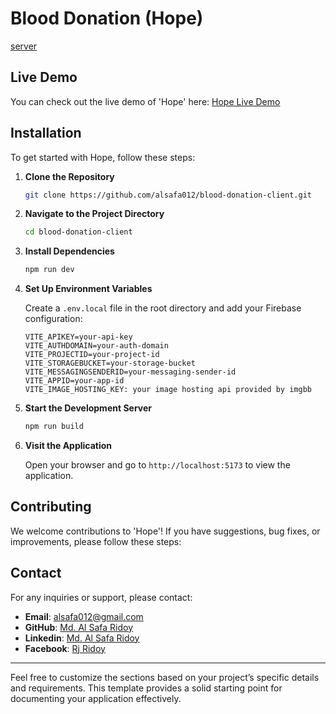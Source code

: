 # Blood Donation (Hope)

[server](https://github.com/alsafa012/blood-donation-server)

<!-- Hope is an e-commerce application designed to streamline your online shopping experience. It provides an intuitive interface for browsing products, adding them to the cart, and proceeding to checkout. Built with React, Firebase, and Tailwind CSS, ProductFlow offers a modern and responsive design. -->

<!-- <p align="center"><img src="/hope.png" /></p> -->

## Live Demo

You can check out the live demo of 'Hope' here: [Hope Live Demo](https://hope-alpha.vercel.app)

<!-- ## Features

- **User Authentication**: Secure login and registration using Firebase Authentication.
- **Product Browsing**: View products with detailed information including images, price, and ratings.
- **Cart Management**: Add products to the cart and proceed to checkout.
- **Checkout Process**: Complete purchases with a streamlined checkout process.
- **Responsive Design**: Optimized for both desktop and mobile devices.
- **Real-Time Updates**: Seamless updates and interactions using Firebase real-time database. -->

## Installation

To get started with Hope, follow these steps:

1. **Clone the Repository**

   ```bash
   git clone https://github.com/alsafa012/blood-donation-client.git
   ```

2. **Navigate to the Project Directory**

   ```bash
   cd blood-donation-client
   ```

3. **Install Dependencies**

   ```bash
   npm run dev
   ```

4. **Set Up Environment Variables**

   Create a `.env.local` file in the root directory and add your Firebase configuration:

   ```plaintext
   VITE_APIKEY=your-api-key
   VITE_AUTHDOMAIN=your-auth-domain
   VITE_PROJECTID=your-project-id
   VITE_STORAGEBUCKET=your-storage-bucket
   VITE_MESSAGINGSENDERID=your-messaging-sender-id
   VITE_APPID=your-app-id
   VITE_IMAGE_HOSTING_KEY: your image hosting api provided by imgbb
   ```

5. **Start the Development Server**

   ```bash
   npm run build
   ```

6. **Visit the Application**

   Open your browser and go to `http://localhost:5173` to view the application.

<!-- ## Usage

1. **Login/Register**: Use Firebase authentication to log in or register a new account. -->

## Contributing

We welcome contributions to 'Hope'! If you have suggestions, bug fixes, or improvements, please follow these steps:

## Contact

For any inquiries or support, please contact:

- **Email**: alsafa012@gmail.com
- **GitHub**: [Md. Al Safa Ridoy](https://github.com/alsafa012)
- **Linkedin**: [Md. Al Safa Ridoy](https://www.linkedin.com/in/alsafa012/)
- **Facebook**: [Rj Ridoy](https://www.linkedin.com/in/rjridoy012/)

---

Feel free to customize the sections based on your project’s specific details and requirements. This template provides a solid starting point for documenting your application effectively.
